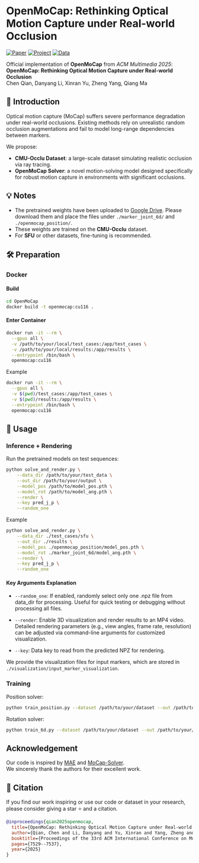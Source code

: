 # OpenMoCap: Rethinking Optical Motion Capture under Real-world Occlusion

[![Paper](https://img.shields.io/badge/Paper-MM%2725-blue)](https://arxiv.org/abs/2508.12610)  [![Project](https://img.shields.io/badge/Project-OpenMoCap-green)](https://qianchen214.github.io/openmocap.github.io/) [![Data](https://img.shields.io/badge/Data-OpenMoCap-yellow)](https://huggingface.co/datasets/chen-qian/CMU-Occlu/tree/main)

Official implementation of **OpenMoCap** from *ACM Multimedia 2025*:  
**OpenMoCap: Rethinking Optical Motion Capture under Real-world Occlusion**  
Chen Qian, Danyang Li, Xinran Yu, Zheng Yang, Qiang Ma



## 📌 Introduction

Optical motion capture (MoCap) suffers severe performance degradation under real-world occlusions. Existing methods rely on unrealistic random occlusion augmentations and fail to model long-range dependencies between markers.  

We propose:  

- **CMU-Occlu Dataset**: a large-scale dataset simulating realistic occlusion via ray tracing.  
- **OpenMoCap Solver**: a novel motion-solving model designed specifically for robust motion capture in environments with significant occlusions.  



## 💡 Notes
- The pretrained weights have been uploaded to [Google Drive](https://drive.google.com/drive/folders/1lt9LWSYykaD_lA_ubnddJs10HA0rHyjv?usp=sharing). Please download them and place the files under `./marker_joint_6d/` and `./openmocap_position/`.
- These weights are trained on the **CMU-Occlu** dataset.  
- For **SFU** or other datasets, fine-tuning is recommended.  



## 🛠 Preparation

### Docker

#### Build

```bash
cd OpenMoCap
docker build -t openmocap:cu116 .
```

#### Enter Container

```bash
docker run -it --rm \
  --gpus all \
  -v /path/to/your/local/test_cases:/app/test_cases \
  -v /path/to/your/local/results:/app/results \
  --entrypoint /bin/bash \
  openmocap:cu116
```

Example
```bash
docker run -it --rm \
  --gpus all \
  -v $(pwd)/test_cases:/app/test_cases \
  -v $(pwd)/results:/app/results \
  --entrypoint /bin/bash \
  openmocap:cu116
```



## 🚀 Usage

### Inference + Rendering

Run the pretrained models on test sequences:

```bash
python solve_and_render.py \
    --data_dir /path/to/your/test_data \
    --out_dir /path/to/your/output \
    --model_pos /path/to/model_pos.pth \
    --model_rot /path/to/model_ang.pth \
    --render \
    --key pred_j_p \
    --random_one
```

Example

```bash
python solve_and_render.py \
    --data_dir ./test_cases/sfu \
    --out_dir ./results \
    --model_pos ./openmocap_position/model_pos.pth \
    --model_rot ./marker_joint_6d/model_ang.pth \
    --render \
    --key pred_j_p \
    --random_one
```

#### Key Arguments Explanation
- `--random_one`: 
If enabled, randomly select only one .npz file from data_dir for processing. Useful for quick testing or debugging without processing all files.

- `--render`: Enable 3D visualization and render results to an MP4 video. Detailed rendering parameters (e.g., view angles, frame rate, resolution) can be adjusted via command-line arguments for customized visualization.

- `--key`: Data key to read from the predicted NPZ for rendering.


We provide the visualization files for input markers, which are stored in `./visualization/input_marker_visualization`.



### Training

Position solver:

```bash
python train_position.py --dataset /path/to/your/dataset --out /path/to/your/output
```

Rotation solver:

```bash
python train_6d.py --dataset /path/to/your/dataset --out /path/to/your/output
```



## Acknowledgement
Our code is inspired by [MAE](https://github.com/facebookresearch/mae) and [MoCap-Solver](https://github.com/NetEase-GameAI/MoCap-Solver).  
We sincerely thank the authors for their excellent work.




## 📜 Citation

If you find our work inspiring or use our code or dataset in your research, please consider giving a star ⭐ and a citation.

```bibtex
@inproceedings{qian2025openmocap,
  title={OpenMoCap: Rethinking Optical Motion Capture under Real-world Occlusion},
  author={Qian, Chen and Li, Danyang and Yu, Xinran and Yang, Zheng and Ma, Qiang},
  booktitle={Proceedings of the 33rd ACM International Conference on Multimedia},
  pages={7529--7537},
  year={2025}
}
```
